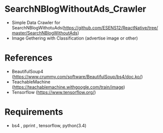 # SearchNBlogWithoutAds_Crawler
 - Simple Data Crawler for SearchNBlogWithotuAds(https://github.com/ESENS12/ReactNative/tree/master/SearchNBlogWithoutAds)
 - Image Gethering with Classification (advertise image or other)

# References
 - BeautifulSoup4 (https://www.crummy.com/software/BeautifulSoup/bs4/doc.ko/)
 - TeachableMachine (https://teachablemachine.withgoogle.com/train/image)
 - Tensorflow (https://www.tensorflow.org/)

# Requirements
 - bs4 , pprint , tensorflow, python(3.4)
